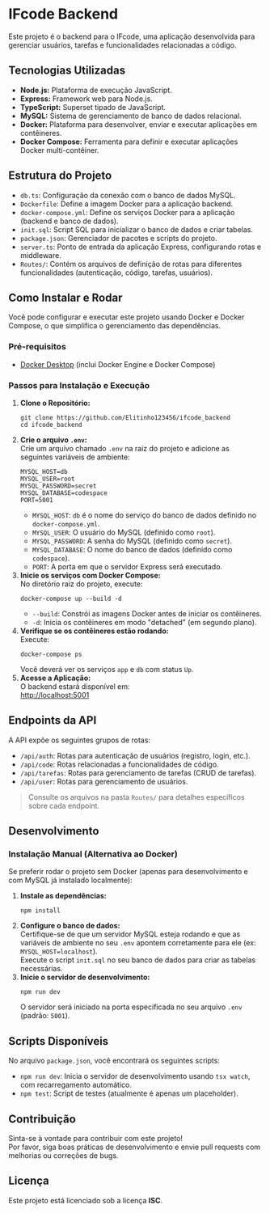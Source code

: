 # IFcode Backend
Este projeto é o backend para o IFcode, uma aplicação desenvolvida para gerenciar usuários, tarefas e funcionalidades relacionadas a código.

## Tecnologias Utilizadas
<ul>
    <li><b>Node.js:</b> Plataforma de execução JavaScript.</li>
    <li><b>Express:</b> Framework web para Node.js.</li>
    <li><b>TypeScript:</b> Superset tipado de JavaScript.</li>
    <li><b>MySQL:</b> Sistema de gerenciamento de banco de dados relacional.</li>
    <li><b>Docker:</b> Plataforma para desenvolver, enviar e executar aplicações em contêineres.</li>
    <li><b>Docker Compose:</b> Ferramenta para definir e executar aplicações Docker multi-contêiner.</li>
</ul>

## Estrutura do Projeto

<ul>
    <li><code>db.ts</code>: Configuração da conexão com o banco de dados MySQL.</li>
    <li><code>Dockerfile</code>: Define a imagem Docker para a aplicação backend.</li>
    <li><code>docker-compose.yml</code>: Define os serviços Docker para a aplicação (backend e banco de dados).</li>
    <li><code>init.sql</code>: Script SQL para inicializar o banco de dados e criar tabelas.</li>
    <li><code>package.json</code>: Gerenciador de pacotes e scripts do projeto.</li>
    <li><code>server.ts</code>: Ponto de entrada da aplicação Express, configurando rotas e middleware.</li>
    <li><code>Routes/</code>: Contém os arquivos de definição de rotas para diferentes funcionalidades (autenticação, código, tarefas, usuários).</li>
</ul>

## Como Instalar e Rodar
Você pode configurar e executar este projeto usando Docker e Docker Compose, o que simplifica o gerenciamento das dependências.

### Pré-requisitos
<ul>
    <li><a href="https://www.docker.com">Docker Desktop</a> (inclui Docker Engine e Docker Compose)</li>
</ul>

### Passos para Instalação e Execução
<ol>
    <li><strong>Clone o Repositório:</strong><br>
        <pre><code>git clone https://github.com/Elitinho123456/ifcode_backend
cd ifcode_backend</code></pre>
    </li>
    <li><strong>Crie o arquivo <code>.env</code>:</strong><br>
    Crie um arquivo chamado <code>.env</code> na raiz do projeto e adicione as seguintes variáveis de ambiente:
    <pre><code>MYSQL_HOST=db
MYSQL_USER=root
MYSQL_PASSWORD=secret
MYSQL_DATABASE=codespace
PORT=5001</code></pre>
        <ul>
            <li><code>MYSQL_HOST</code>: <code>db</code> é o nome do serviço do banco de dados definido no <code>docker-compose.yml</code>.</li>
            <li><code>MYSQL_USER</code>: O usuário do MySQL (definido como <code>root</code>).</li>
            <li><code>MYSQL_PASSWORD</code>: A senha do MySQL (definido como <code>secret</code>).</li>
            <li><code>MYSQL_DATABASE</code>: O nome do banco de dados (definido como <code>codespace</code>).</li>
            <li><code>PORT</code>: A porta em que o servidor Express será executado.</li>
        </ul>
    </li>
    <li><strong>Inicie os serviços com Docker Compose:</strong><br>
    No diretório raiz do projeto, execute:
    <pre><code>docker-compose up --build -d</code></pre>
        <ul>
            <li><code>--build</code>: Constrói as imagens Docker antes de iniciar os contêineres.</li>
            <li><code>-d</code>: Inicia os contêineres em modo "detached" (em segundo plano).</li>
        </ul>
    </li>
    <li><strong>Verifique se os contêineres estão rodando:</strong><br>
    Execute:
    <pre><code>docker-compose ps</code></pre>
    Você deverá ver os serviços <code>app</code> e <code>db</code> com status <code>Up</code>.
    </li>
    <li><strong>Acesse a Aplicação:</strong><br>
    O backend estará disponível em: <br>
    <a href="http://localhost:5001" target="_blank">http://localhost:5001</a>
    </li>
</ol>

## Endpoints da API

A API expõe os seguintes grupos de rotas:

<ul>
    <li><code>/api/auth</code>: Rotas para autenticação de usuários (registro, login, etc.).</li>
    <li><code>/api/code</code>: Rotas relacionadas a funcionalidades de código.</li>
    <li><code>/api/tarefas</code>: Rotas para gerenciamento de tarefas (CRUD de tarefas).</li>
    <li><code>/api/user</code>: Rotas para gerenciamento de usuários.</li>
</ul>

> Consulte os arquivos na pasta <code>Routes/</code> para detalhes específicos sobre cada endpoint.

## Desenvolvimento

### Instalação Manual (Alternativa ao Docker)
Se preferir rodar o projeto sem Docker (apenas para desenvolvimento e com MySQL já instalado localmente):

<ol>
    <li><strong>Instale as dependências:</strong><br>
        <pre><code>npm install</code></pre>
    </li>
    <li><strong>Configure o banco de dados:</strong><br>
    Certifique-se de que um servidor MySQL esteja rodando e que as variáveis de ambiente no seu <code>.env</code> apontem corretamente para ele (ex: <code>MYSQL_HOST=localhost</code>).<br>
    Execute o script <code>init.sql</code> no seu banco de dados para criar as tabelas necessárias.
    </li>
    <li><strong>Inicie o servidor de desenvolvimento:</strong><br>
        <pre><code>npm run dev</code></pre>
    O servidor será iniciado na porta especificada no seu arquivo <code>.env</code> (padrão: <code>5001</code>).
    </li>
</ol>

## Scripts Disponíveis

No arquivo <code>package.json</code>, você encontrará os seguintes scripts:

<ul>
    <li><code>npm run dev</code>: Inicia o servidor de desenvolvimento usando <code>tsx watch</code>, com recarregamento automático.</li>
    <li><code>npm test</code>: Script de testes (atualmente é apenas um placeholder).</li>
</ul>

## Contribuição

Sinta-se à vontade para contribuir com este projeto!  
Por favor, siga boas práticas de desenvolvimento e envie pull requests com melhorias ou correções de bugs.

## Licença

Este projeto está licenciado sob a licença <strong>ISC</strong>.